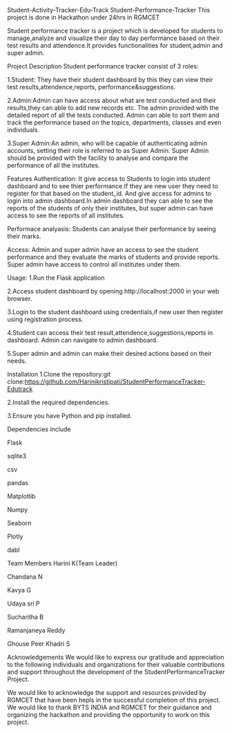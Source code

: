 Student-Activity-Tracker-Edu-Track
Student-Performance-Tracker This project is done in Hackathon under 24hrs in RGMCET

Student performance tracker is a project which is developed for students to manage,analyze and visualize their day to day performance based on their test results and attendence.It provides functionalities for student,admin and super admin.

Project Description
Student performance tracker consist of 3 roles:

1.Student: They have their student dashboard by this they can view their test results,attendence,reports, performance&suggestions.

2.Admin:Admin can have access about what are test conducted and their results,they can able to add new records etc. The admin provided with the detailed report of all the tests conducted. Admin can able to sort them and track the performance based on the topics, departments, classes and even individuals.

3.Super Admin:An admin, who will be capable of authenticating admin accounts, setting their role is referred to as Super Admin. Super Admin should be provided with the facility to analyse and compare the performance of all the institutes.

Features
Authentication: It give access to Students to login into student dashboard and to see thier performance.If they are new user they need to register for that based on the student_id. And give access for admins to login into admin dashboard.In admin dashboard they can able to see the reports of the students of only their institutes, but super admin can have access to see the reports of all institutes.

Performace analyasis:
Students can analyse their performance by seeing their marks.

Access: Admin and super admin have an access to see the student performance and they evaluate the marks of students and provide reports. Super admin have access to control all institutes under them.

Usage:
1.Run the Flask application

2.Access student dashboard by opening http://localhost:2000 in your web browser.

3.Login to the student dashboard using credentials,if new user then register using registration process.

4.Student can access their test result,attendence,suggestions,reports in dashboard. Admin can navigate to admin dashboard.

5.Super admin and admin can make their desired actions based on their needs.

Installation
1.Clone the repository:git clone:https://github.com/Harinikristipati/StudentPerformanceTracker-Edutrack

2.Install the required dependencies.

3.Ensure you have Python and pip installed.

Dependencies include

Flask

sqlite3

csv

pandas

Matplotlib

Numpy

Seaborn

Plotly

dabl

Team Members
Harini K(Team Leader)

Chandana N

Kavya G

Udaya sri P

Sucharitha B

Ramanjaneya Reddy

Ghouse Peer Khadri S

Acknowledgements
We would like to express our gratitude and appreciation to the following individuals and organizations for their valuable contributions and support throughout the development of the StudentPerformanceTracker Project.

We would like to acknowledge the support and resources provided by RGMCET that have been hepls in the successful completion of this project. We would like to thank BYTS INDIA and RGMCET for their guidance and organizing the hackathon and providing the opportunity to work on this project.

